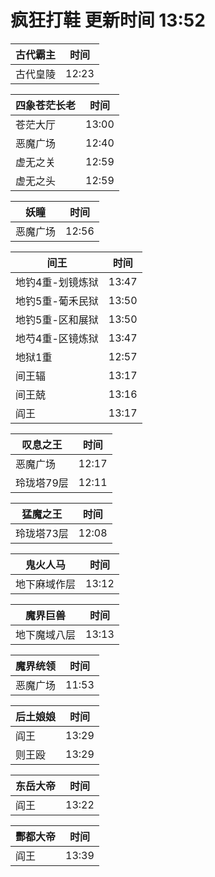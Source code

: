 # 疯狂打鞋 更新时间 13:52

| 古代霸主   | 时间    |
|--------|-------|
| 古代皇陵 | 12:23 |

| 四象苍茫长老   | 时间    |
|--------|-------|
| 苍茫大厅 | 13:00 |
| 恶魔广场 | 12:40 |
| 虚无之关 | 12:59 |
| 虚无之头 | 12:59 |

| 妖瞳   | 时间    |
|--------|-------|
| 恶魔广场 | 12:56 |

| 间王   | 时间    |
|--------|-------|
| 地钓4重-划镜炼狱 | 13:47 |
| 地钓5重-葡禾民狱 | 13:50 |
| 地钓5重-区和展狱 | 13:50 |
| 地芍4重-区镜炼狱 | 13:47 |
| 地狱1重 | 12:57 |
| 间王辐 | 13:17 |
| 间王兢 | 13:16 |
| 阎王 | 13:17 |

| 叹息之王   | 时间    |
|--------|-------|
| 恶魔广场 | 12:17 |
| 玲珑塔79层 | 12:11 |

| 猛魔之王   | 时间    |
|--------|-------|
| 玲珑塔73层 | 12:08 |

| 鬼火人马   | 时间    |
|--------|-------|
| 地下麻域作层 | 13:12 |

| 魔界巨兽   | 时间    |
|--------|-------|
| 地下魔域八层 | 13:13 |

| 魔界统领   | 时间    |
|--------|-------|
| 恶魔广场 | 11:53 |

| 后土娘娘   | 时间    |
|--------|-------|
| 阎王 | 13:29 |
| 则王殴 | 13:29 |

| 东岳大帝   | 时间    |
|--------|-------|
| 阎王 | 13:22 |

| 酆都大帝   | 时间    |
|--------|-------|
| 阎王 | 13:39 |